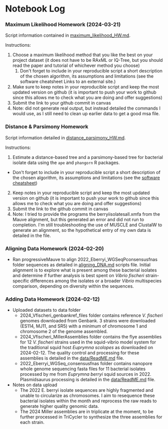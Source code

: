 # Notebook Log

### Maximum Likelihood Homework (2024-03-21)
Script information contained in [maximum_likelihood_HW.md](scripts/maximum_likelihood_HW.md). 

Instructions:
1. Choose a maximum likelihood method that you like the best on your project dataset (it does not have to be RAxML or IQ-Tree, but you should read the paper and tutorial of whichever method you choose)
   1. Don't forget to include in your reproducible script a short description of the chosen algorithm, its assumptions and limitations (see the software cheatsheet Links to an external site.)
2. Make sure to keep notes in your reproducible script and keep the most updated version on github (it is important to push your work to github since this allows me to check what you are doing and offer suggestions)
3. Submit the link to your github commit in canvas
4. Note: did not generate real output, but instead detailed the commands I would use, as I still need to clean up earlier data to get a good msa file. 


### Distance & Parsimony Homework
Script information detailed in [distance_parsimony_HW.md](scripts/distance_parsimony_HW.md). 

Instructions: 
1. Estimate a distance-based tree and a parsimony-based tree for bacterial isolate data using the `ape` and `phangorn` R packages.
  - Don't forget to include in your reproducible script a short description of the chosen algorithm, its assumptions and limitations (see the [software cheatsheet](https://github.com/crsl4/phylogenetics-class/blob/master/exercises/software-cheatsheet.md))
2. Keep notes in your reproducible script and keep the most updated version on github (it is important to push your work to github since this allows me to check what you are doing and offer suggestions)
3. Submit the link to the github commit in canvas
4. Note: I tried to provide the programs the berryiisolatesall.xmfa from the Mauve alignment, but this generated an error and did not run to completion. I'm still troubleshooting the use of MUSCLE and ClustalW to generate an alignment, so the hypothetical entry of my own data is detailed in the file. 

### Aligning Data Homework (2024-02-20)
* Ran progressiveMauve to align 2022_Eberryi_WGSeqPconsensusfnas folder sequences as detailed in [aligning_DNA.md](scripts/aligning_DNA.md) scripts file. Initial alignment is to explore what is present among these bacterial isolates and determine if further analysis is best spent on *Vibrio fischeri* strain-specific differences among the isolates or a broader *Vibrio* multispecies comparison, depending on diversity within the sequences. 

### Adding Data Homework (2024-02-12)
* Uploaded datasets to data folder
  * 2024_Vfischeri_genbankref_files folder contains reference *V. fischeri* genomes downloaded from Genbank. 3 strains were downloaded (ES114, MJ11, and SR5) with a minimum of chromosome 1 and chromosome 2 of the genome assembled. 
  * 2024_Vfischeri_MillerAssemblies folder contains the flye assemblies for 12 *V. fischeri* strains used in the squid-vibrio model system for the traditional squid host *Euprymna scolopes* as downloaded on 2024-02-12. The quality control and processing for these assemblies is detailed in the [data/ReadME.md](data/README.md) file. 
  * 2022_Eberryi_WGSeq_consensusfnas folder contains nanopore whole genome sequencing fasta files for 11 bacterial isolates processed by me from *Euprymna berryi* squid sources in 2022. Plasmidsaurus processing is detailed in the [data/ReadME.md](data/README.md) file. 
* Notes on data upload 
  * The 2022 E. berryi isolate sequences are highly fragmented and unable to circularize as chromosomes. I aim to resequence these bacterial isolates within the month and reprocess the raw reads to generate higher quality genomic data. 
  * The 2024 Miller assemblies are in triplicate at the moment, to be further processed in TriCycler to synthesize the three assemblies for each strain. 